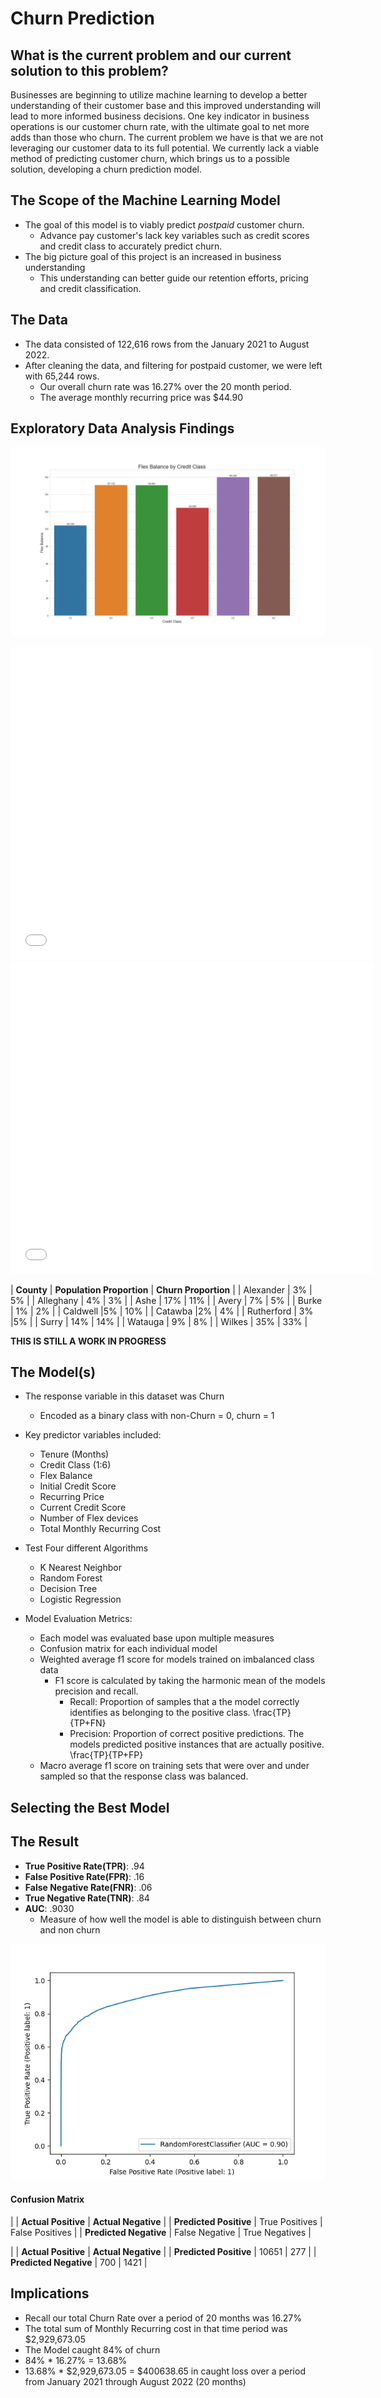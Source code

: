 # Churn Prediction

## What is the current problem and our current solution to this problem?
Businesses are beginning to utilize machine learning to develop a better understanding of their customer base and 
this improved understanding will lead to more informed business decisions. One key indicator in business operations 
is our customer churn rate, with the ultimate goal to net more adds than those who churn. The current problem we 
have is that we are not leveraging our customer data to its full potential. We currently lack a viable method of 
predicting customer churn, which brings us to a possible solution, developing a churn prediction model. 

## The Scope of the Machine Learning Model
* The goal of this model is to viably predict *postpaid* customer churn. 
   - Advance pay customer's lack key variables such as credit scores and credit class to accurately predict churn.
* The big picture goal of this project is an increased in business understanding
   - This understanding can better guide our retention efforts, pricing and credit classification.

## The Data
* The data consisted of 122,616 rows from the January 2021 to August 2022.
* After cleaning the data, and filtering for postpaid customer, we were left with 65,244 rows.
   - Our overall churn rate was 16.27% over the 20 month period.
   - The average monthly recurring price was $44.90


## Exploratory Data Analysis Findings

![alt text](https://raw.githubusercontent.com/dakotaroark/dakotaroark.github.io/main/flex_by_cred_class.png)

<iframe src="test.html" width="115%" height="500" style="border:1px white;">  </iframe>

<iframe src="test2.html" width="115%" height="500" style="border:1px white;">  </iframe>

| **County** | **Population Proportion** | **Churn Proportion** |
| Alexander | 3% | 5% |
| Alleghany | 4% | 3% |
| Ashe | 17% | 11% |
| Avery | 7% | 5% |
| Burke | 1% | 2% |
| Caldwell |5% | 10% |
| Catawba |2% | 4% |
| Rutherford | 3% |5% |
| Surry | 14% | 14% |
| Watauga | 9% | 8% |
| Wilkes | 35% | 33% |

**THIS IS STILL A WORK IN PROGRESS**
## The Model(s)
* The response variable in this dataset was Churn
   * Encoded as a binary class with non-Churn = 0, churn = 1
* Key predictor variables included:
   * Tenure (Months)
   * Credit Class (1:6)
   * Flex Balance
   * Initial Credit Score
   * Recurring Price
   * Current Credit Score
   * Number of Flex devices
   * Total Monthly Recurring Cost

* Test Four different Algorithms
   * K Nearest Neighbor
   * Random Forest
   * Decision Tree
   * Logistic Regression
* Model Evaluation Metrics:
   * Each model was evaluated base upon multiple measures 
   * Confusion matrix for each individual model
   * Weighted average f1 score for models trained on imbalanced class data
      * F1 score is calculated by taking the harmonic mean of the models precision and recall.
         * Recall: Proportion of samples that a the model correctly identifies as belonging to the positive class.
            \frac{TP}{TP+FN}
         * Precision: Proportion of correct positive predictions. The models predicted positive instances that are actually positive. 
            \frac{TP}{TP+FP}
   * Macro average f1 score on training sets that were over and under sampled so that the response class was balanced. 

## Selecting the Best Model


## The Result
* **True Positive Rate(TPR)**: .94
* **False Positive Rate(FPR)**: .16
* **False Negative Rate(FNR)**: .06
* **True Negative Rate(TNR)**: .84
* **AUC**: .9030
   * Measure of how well the model is able to distinguish between churn and non churn


![alt text](https://raw.githubusercontent.com/dakotaroark/dakotaroark.github.io/main/roc_curve.png)

#### Confusion Matrix


|                        | **Actual Positive** | **Actual Negative** |
| **Predicted Positive** | True Positives | False Positives |
| **Predicted Negative** | False Negative | True Negatives | 

|                        | **Actual Positive** | **Actual Negative** |
| **Predicted Positive** | 10651 | 277 |
| **Predicted Negative** | 700 | 1421 | 


## Implications
* Recall our total Churn Rate over a period of 20 months was 16.27%
* The total sum of Monthly Recurring cost in that time period was $2,929,673.05
* The Model caught 84% of churn
* 84% * 16.27% = 13.68%
* 13.68% * $2,929,673.05 = $400638.65 in caught loss over a period from January 2021 through August 2022 (20 months)


















